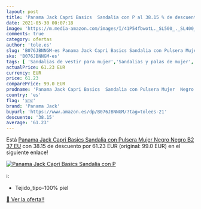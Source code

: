 ```yaml
---
layout: post
title: 'Panama Jack Capri Basics  Sandalia con P al 38.15 % de descuento'
date: 2021-05-30 00:07:18
image: 'https://m.media-amazon.com/images/I/41P54fbwotL._SL500_._SL400_.jpg'
comments: true
category: ofertas
author: 'tole.es'
slug: 'B076JBNNGM-es Panama Jack Capri Basics Sandalia con Pulsera Mujer Negro...'
sku: 'B076JBNNGM-es'
tags: [ 'Sandalias de vestir para mujer','Sandalias y palas de mujer','Zapatos','Zapatos para mujer','Zapatos y complementos','panama jack','sandalia', ]
actualPrice: 61.23 EUR
currency: EUR
price: 61.23
comparePrice: 99.0 EUR
prodname: 'Panama Jack Capri Basics  Sandalia con Pulsera Mujer  Negro  Negro B2   37 EU'
country: 'es'
flag: '🇪🇸'
brand: 'Panama Jack'
buyurl: 'https://www.amazon.es/dp/B076JBNNGM/?tag=tolees-21'
descuento: '38.15'
average: '61.23'
---
```


Está [Panama Jack Capri Basics  Sandalia con Pulsera Mujer  Negro  Negro B2   37 EU](https://www.amazon.es/dp/B076JBNNGM/?tag=tolees-21) con 38.15 de descuento por 61.23 EUR (original: 99.0 EUR) en el siguiente enlace!

[![Panama Jack Capri Basics  Sandalia con P](https://m.media-amazon.com/images/I/41P54fbwotL._SL500_._SL400_.jpg)](https://www.amazon.es/dp/B076JBNNGM/?tag=tolees-21)

ℹ️:

- Tejido_tipo-100% piel

[🛒 Ver la oferta!!](https://www.amazon.es/dp/B076JBNNGM/?tag=tolees-21)
